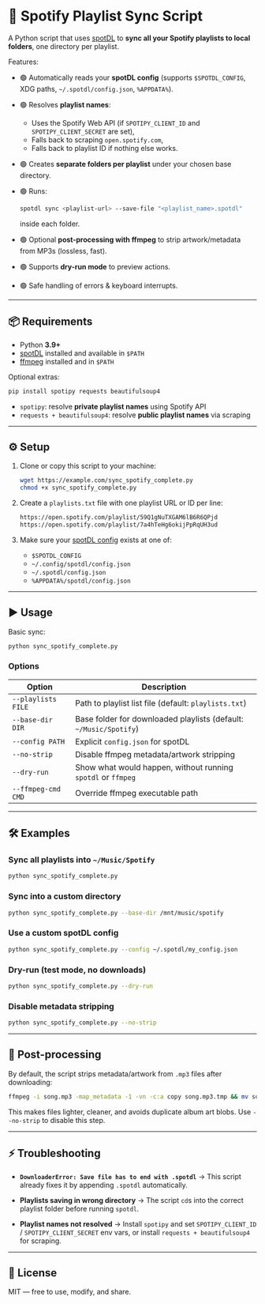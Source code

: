 # 🎵 Spotify Playlist Sync Script

A Python script that uses [spotDL](https://github.com/spotDL/spotify-downloader) to **sync all your Spotify playlists to local folders**, one directory per playlist.

Features:

* 🟢 Automatically reads your **spotDL config** (supports `$SPOTDL_CONFIG`, XDG paths, `~/.spotdl/config.json`, `%APPDATA%`).
* 🟢 Resolves **playlist names**:

  * Uses the Spotify Web API (if `SPOTIPY_CLIENT_ID` and `SPOTIPY_CLIENT_SECRET` are set),
  * Falls back to scraping `open.spotify.com`,
  * Falls back to playlist ID if nothing else works.
* 🟢 Creates **separate folders per playlist** under your chosen base directory.
* 🟢 Runs:

  ```bash
  spotdl sync <playlist-url> --save-file "<playlist_name>.spotdl"
  ```

  inside each folder.
* 🟢 Optional **post-processing with ffmpeg** to strip artwork/metadata from MP3s (lossless, fast).
* 🟢 Supports **dry-run mode** to preview actions.
* 🟢 Safe handling of errors & keyboard interrupts.

---

## 📦 Requirements

* Python **3.9+**
* [spotDL](https://github.com/spotDL/spotify-downloader) installed and available in `$PATH`
* [ffmpeg](https://ffmpeg.org/) installed and in `$PATH`

Optional extras:

```bash
pip install spotipy requests beautifulsoup4
```

* `spotipy`: resolve **private playlist names** using Spotify API
* `requests + beautifulsoup4`: resolve **public playlist names** via scraping

---

## ⚙️ Setup

1. Clone or copy this script to your machine:

   ```bash
   wget https://example.com/sync_spotify_complete.py
   chmod +x sync_spotify_complete.py
   ```

2. Create a `playlists.txt` file with one playlist URL or ID per line:

   ```txt
   https://open.spotify.com/playlist/59Q1gNuTXGAM6lB6R6QPjd
   https://open.spotify.com/playlist/7a4hTeHg6okijPpRqUH3ud
   ```

3. Make sure your [spotDL config](https://spotdl.rtfd.io/en/latest/configuration/) exists at one of:

   * `$SPOTDL_CONFIG`
   * `~/.config/spotdl/config.json`
   * `~/.spotdl/config.json`
   * `%APPDATA%/spotdl/config.json`

---

## ▶️ Usage

Basic sync:

```bash
python sync_spotify_complete.py
```

### Options

| Option             | Description                                                       |
| ------------------ | ----------------------------------------------------------------- |
| `--playlists FILE` | Path to playlist list file (default: `playlists.txt`)             |
| `--base-dir DIR`   | Base folder for downloaded playlists (default: `~/Music/Spotify`) |
| `--config PATH`    | Explicit `config.json` for spotDL                                 |
| `--no-strip`       | Disable ffmpeg metadata/artwork stripping                         |
| `--dry-run`        | Show what would happen, without running `spotdl` or `ffmpeg`      |
| `--ffmpeg-cmd CMD` | Override ffmpeg executable path                                   |

---

## 🛠️ Examples

### Sync all playlists into `~/Music/Spotify`

```bash
python sync_spotify_complete.py
```

### Sync into a custom directory

```bash
python sync_spotify_complete.py --base-dir /mnt/music/spotify
```

### Use a custom spotDL config

```bash
python sync_spotify_complete.py --config ~/.spotdl/my_config.json
```

### Dry-run (test mode, no downloads)

```bash
python sync_spotify_complete.py --dry-run
```

### Disable metadata stripping

```bash
python sync_spotify_complete.py --no-strip
```

---

## 🔧 Post-processing

By default, the script strips metadata/artwork from `.mp3` files after downloading:

```bash
ffmpeg -i song.mp3 -map_metadata -1 -vn -c:a copy song.mp3.tmp && mv song.mp3.tmp song.mp3
```

This makes files lighter, cleaner, and avoids duplicate album art blobs.
Use `--no-strip` to disable this step.

---

## ⚡ Troubleshooting

* **`DownloaderError: Save file has to end with .spotdl`**
  → This script already fixes it by appending `.spotdl` automatically.

* **Playlists saving in wrong directory**
  → The script `cd`s into the correct playlist folder before running `spotdl`.

* **Playlist names not resolved**
  → Install `spotipy` and set `SPOTIPY_CLIENT_ID` / `SPOTIPY_CLIENT_SECRET` env vars, or install `requests + beautifulsoup4` for scraping.

---

## 📜 License

MIT — free to use, modify, and share.
